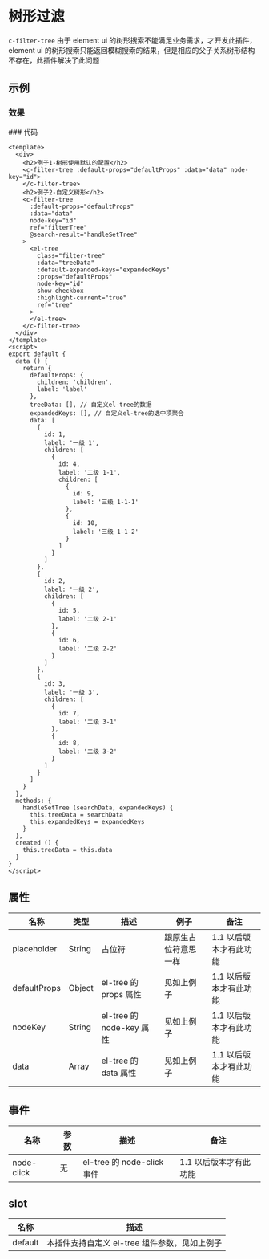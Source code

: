 # 树形过滤

`c-filter-tree`
由于 element ui 的树形搜索不能满足业务需求，才开发此插件，element ui 的树形搜索只能返回模糊搜索的结果，但是相应的父子关系树形结构不存在，此插件解决了此问题

## 示例

### 效果

<ClientOnly>
<Demo>
  <FilterTreeDemo/>
</Demo>
</ClientOnly>
### 代码

```vue
<template>
  <div>
    <h2>例子1-树形使用默认的配置</h2>
    <c-filter-tree :default-props="defaultProps" :data="data" node-key="id">
    </c-filter-tree>
    <h2>例子2-自定义树形</h2>
    <c-filter-tree
      :default-props="defaultProps"
      :data="data"
      node-key="id"
      ref="filterTree"
      @search-result="handleSetTree"
    >
      <el-tree
        class="filter-tree"
        :data="treeData"
        :default-expanded-keys="expandedKeys"
        :props="defaultProps"
        node-key="id"
        show-checkbox
        :highlight-current="true"
        ref="tree"
      >
      </el-tree>
    </c-filter-tree>
  </div>
</template>
<script>
export default {
  data () {
    return {
      defaultProps: {
        children: 'children',
        label: 'label'
      },
      treeData: [], // 自定义el-tree的数据
      expandedKeys: [], // 自定义el-tree的选中项聚合
      data: [
        {
          id: 1,
          label: '一级 1',
          children: [
            {
              id: 4,
              label: '二级 1-1',
              children: [
                {
                  id: 9,
                  label: '三级 1-1-1'
                },
                {
                  id: 10,
                  label: '三级 1-1-2'
                }
              ]
            }
          ]
        },
        {
          id: 2,
          label: '一级 2',
          children: [
            {
              id: 5,
              label: '二级 2-1'
            },
            {
              id: 6,
              label: '二级 2-2'
            }
          ]
        },
        {
          id: 3,
          label: '一级 3',
          children: [
            {
              id: 7,
              label: '二级 3-1'
            },
            {
              id: 8,
              label: '二级 3-2'
            }
          ]
        }
      ]
    }
  },
  methods: {
    handleSetTree (searchData, expandedKeys) {
      this.treeData = searchData
      this.expandedKeys = expandedKeys
    }
  },
  created () {
    this.treeData = this.data
  }
}
</script>
```

## 属性

| 名称         | 类型   | 描述                     | 例子                 | 备注                   |
| ------------ | ------ | ------------------------ | -------------------- | ---------------------- |
| placeholder  | String | 占位符                   | 跟原生占位符意思一样 | 1.1 以后版本才有此功能 |
| defaultProps | Object | el-tree 的 props 属性    | 见如上例子           | 1.1 以后版本才有此功能 |
| nodeKey      | String | el-tree 的 node-key 属性 | 见如上例子           | 1.1 以后版本才有此功能 |
| data         | Array  | el-tree 的 data 属性     | 见如上例子           | 1.1 以后版本才有此功能 |

## 事件

| 名称       | 参数 | 描述                       | 备注                   |
| ---------- | ---- | -------------------------- | ---------------------- |
| node-click | 无   | el-tree 的 node-click 事件 | 1.1 以后版本才有此功能 |

## slot

| 名称    | 描述                                          |
| ------- | --------------------------------------------- |
| default | 本插件支持自定义 el-tree 组件参数，见如上例子 |
